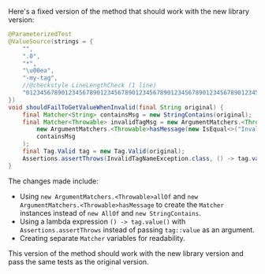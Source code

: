 Here's a fixed version of the method that should work with the new library version:

```java
@ParameterizedTest
@ValueSource(strings = {
    "",
    ".0",
    "*",
    "\u00ea",
    "-my-tag",
    //@checkstyle LineLengthCheck (1 line)
    "012345678901234567890123456789012345678901234567890123456789012345678901234567890123456789012345678901234567890123456789012345678"
})
void shouldFailToGetValueWhenInvalid(final String original) {
    final Matcher<String> containsMsg = new StringContains(original);
    final Matcher<Throwable> invalidTagMsg = new ArgumentMatchers.<Throwable>allOf(
        new ArgumentMatchers.<Throwable>hasMessage(new IsEqual<>("Invalid tag")),
        containsMsg
    );
    final Tag.Valid tag = new Tag.Valid(original);
    Assertions.assertThrows(InvalidTagNameException.class, () -> tag.value(), invalidTagMsg);
}
```
The changes made include:

* Using `new ArgumentMatchers.<Throwable>allOf` and `new ArgumentMatchers.<Throwable>hasMessage` to create the `Matcher` instances instead of `new AllOf` and `new StringContains`.
* Using a lambda expression `() -> tag.value()` with `Assertions.assertThrows` instead of passing `tag::value` as an argument.
* Creating separate `Matcher` variables for readability.

This version of the method should work with the new library version and pass the same tests as the original version.